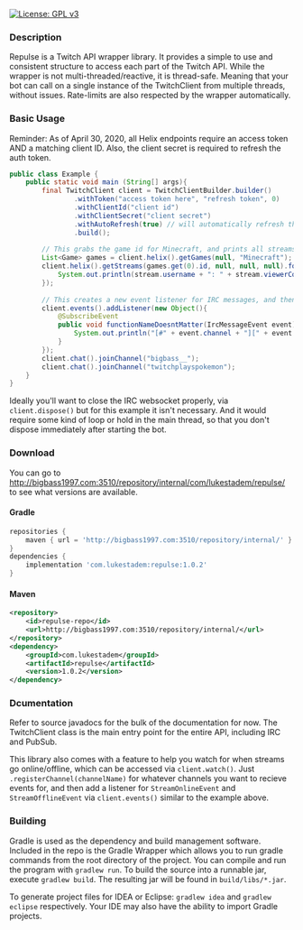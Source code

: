 [![License: GPL v3](https://img.shields.io/badge/License-GPLv3-blue.svg)](https://www.gnu.org/licenses/gpl-3.0)
### Description
Repulse is a Twitch API wrapper library. It provides a simple to use and consistent structure to access each part of the Twitch API. While the wrapper is not multi-threaded/reactive, it is thread-safe. Meaning that your bot can call on a single instance of the TwitchClient from multiple threads, without issues. Rate-limits are also respected by the wrapper automatically.

### Basic Usage
Reminder: As of April 30, 2020, all Helix endpoints require an access token AND a matching client ID. Also, the client secret is required to refresh the auth token.
```java
public class Example {
	public static void main (String[] args){
		final TwitchClient client = TwitchClientBuilder.builder()
				.withToken("access token here", "refresh token", 0)
				.withClientId("client id")
				.withClientSecret("client secret")
				.withAutoRefresh(true) // will automatically refresh the auth token if it expires
				.build();
		
		// This grabs the game id for Minecraft, and prints all streams of that game.
		List<Game> games = client.helix().getGames(null, "Minecraft");
		client.helix().getStreams(games.get(0).id, null, null, null).forEach(stream -> {
			System.out.println(stream.username + ": " + stream.viewerCount + " " + stream.type + " " + stream.startedAt.toString());
		});
		
		// This creates a new event listener for IRC messages, and then joins two twitch channels.
		client.events().addListener(new Object(){
			@SubscribeEvent
			public void functionNameDoesntMatter(IrcMessageEvent event){
				System.out.println("[#" + event.channel + "][" + event.username + "] " + event.message);
			}
		});
		client.chat().joinChannel("bigbass__");
		client.chat().joinChannel("twitchplayspokemon");
	}
}
```
Ideally you'll want to close the IRC websocket properly, via `client.dispose()` but for this example it isn't necessary. And it would require some kind of loop or hold in the main thread, so that you don't dispose immediately after starting the bot.

### Download
You can go to http://bigbass1997.com:3510/repository/internal/com/lukestadem/repulse/ to see what versions are available.

#### Gradle
```groovy
repositories {
	maven { url = 'http://bigbass1997.com:3510/repository/internal/' }
}
dependencies {
	implementation 'com.lukestadem:repulse:1.0.2'
}
```

#### Maven
```xml
<repository>
	<id>repulse-repo</id>
	<url>http://bigbass1997.com:3510/repository/internal/</url>
</repository>
<dependency>
    <groupId>com.lukestadem</groupId>
    <artifactId>repulse</artifactId>
    <version>1.0.2</version>
</dependency>
```

### Dcumentation
Refer to source javadocs for the bulk of the documentation for now. The TwitchClient class is the main entry point for the entire API, including IRC and PubSub.

This library also comes with a feature to help you watch for when streams go online/offline, which can be accessed via `client.watch()`. Just `.registerChannel(channelName)` for whatever channels you want to recieve events for, and then add a listener for `StreamOnlineEvent` and `StreamOfflineEvent` via `client.events()` similar to the example above.

### Building
Gradle is used as the dependency and build management software. Included in the repo is the Gradle Wrapper which allows you to run gradle commands from the root directory of the project. You can compile and run the program with `gradlew run`. To build the source into a runnable jar, execute `gradlew build`. The resulting jar will be found in `build/libs/*.jar`.

To generate project files for IDEA or Eclipse: `gradlew idea` and `gradlew eclipse` respectively. Your IDE may also have the ability to import Gradle projects.
